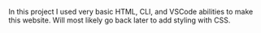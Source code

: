 In this project I used very basic HTML, CLI, and VSCode abilities to make this website.
Will most likely go back later to add styling with CSS.

